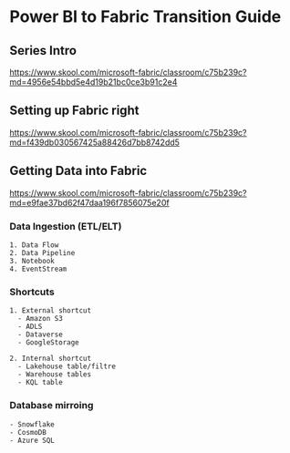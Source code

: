 # Power BI to Fabric Transition Guide

## Series Intro
https://www.skool.com/microsoft-fabric/classroom/c75b239c?md=4956e54bbd5e4d19b21bc0ce3b91c2e4

## Setting up Fabric right
https://www.skool.com/microsoft-fabric/classroom/c75b239c?md=f439db030567425a88426d7bb8742dd5

## Getting Data into Fabric
https://www.skool.com/microsoft-fabric/classroom/c75b239c?md=e9fae37bd62f47daa196f7856075e20f

### **Data Ingestion (ETL/ELT)**
    1. Data Flow
    2. Data Pipeline
    3. Notebook
    4. EventStream

### **Shortcuts**
    1. External shortcut
      - Amazon S3
      - ADLS
      - Dataverse
      - GoogleStorage
    
    2. Internal shortcut
      - Lakehouse table/filtre
      - Warehouse tables
      - KQL table
    
### **Database mirroing**
    - Snowflake
    - CosmoDB
    - Azure SQL
